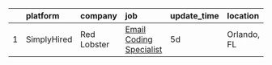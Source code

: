 

|    | platform    | company     | job                                                                                                                                | update_time   | location    |
|---:|:------------|:------------|:-----------------------------------------------------------------------------------------------------------------------------------|:--------------|:------------|
|  1 | SimplyHired | Red Lobster | [Email Coding Specialist](https://www.simplyhired.com/job/FIx7-ptt9Mz1VEe_iQHrAqWlq1plGcqIRNXQT593C5i_qtC1Phse4Q?q=creative+coder) | 5d            | Orlando, FL |